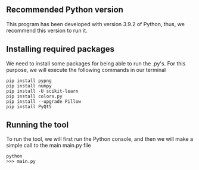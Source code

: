 ## Recommended Python version

This program has been developed with version 3.9.2 of Python, thus, we recommend this version to run it.

## Installing required packages

We need to install some packages for being able to run the .py's. For this purpose, we will execute the following commands in our terminal

```
pip install pypng
pip install numpy
pip install -U scikit-learn
pip install colors.py
pip install --upgrade Pillow
pip install PyQt5
```

## Running the tool

To run the tool, we will first run the Python console, and then we will make a simple call to the main main.py file

```
python
>>> main.py
```
